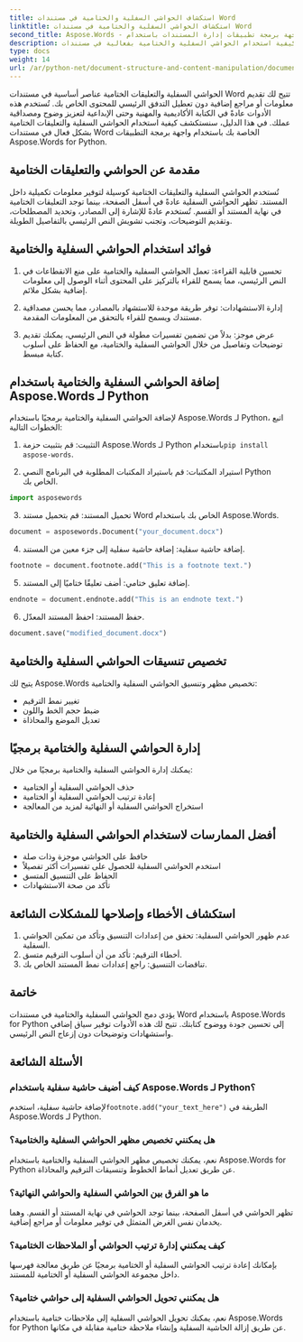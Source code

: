 ```yaml
---
title: استكشاف الحواشي السفلية والختامية في مستندات Word
linktitle: استكشاف الحواشي السفلية والختامية في مستندات Word
second_title: Aspose.Words - واجهة برمجة تطبيقات إدارة المستندات باستخدام Python
description: اكتشف كيفية استخدام الحواشي السفلية والختامية بفعالية في مستندات Word باستخدام Aspose.Words for Python. تعلم كيفية إضافة هذه العناصر وتخصيصها وإدارتها برمجيًا.
type: docs
weight: 14
url: /ar/python-net/document-structure-and-content-manipulation/document-footnotes-endnotes/
---
```


الحواشي السفلية والتعليقات الختامية عناصر أساسية في مستندات Word تتيح لك تقديم معلومات أو مراجع إضافية دون تعطيل التدفق الرئيسي للمحتوى الخاص بك. تُستخدم هذه الأدوات عادةً في الكتابة الأكاديمية والمهنية وحتى الإبداعية لتعزيز وضوح ومصداقية عملك. في هذا الدليل، سنستكشف كيفية استخدام الحواشي السفلية والتعليقات الختامية بشكل فعال في مستندات Word الخاصة بك باستخدام واجهة برمجة التطبيقات Aspose.Words for Python.

## مقدمة عن الحواشي والتعليقات الختامية

تُستخدم الحواشي السفلية والتعليقات الختامية كوسيلة لتوفير معلومات تكميلية داخل المستند. تظهر الحواشي السفلية عادةً في أسفل الصفحة، بينما توجد التعليقات الختامية في نهاية المستند أو القسم. تُستخدم عادةً للإشارة إلى المصادر، وتحديد المصطلحات، وتقديم التوضيحات، وتجنب تشويش النص الرئيسي بالتفاصيل الطويلة.

## فوائد استخدام الحواشي السفلية والختامية

1. تحسين قابلية القراءة: تعمل الحواشي السفلية والختامية على منع الانقطاعات في النص الرئيسي، مما يسمح للقراء بالتركيز على المحتوى أثناء الوصول إلى معلومات إضافية بشكل ملائم.

2. إدارة الاستشهادات: توفر طريقة موحدة للاستشهاد بالمصادر، مما يحسن مصداقية مستندك ويسمح للقراء بالتحقق من المعلومات المقدمة.

3. عرض موجز: بدلاً من تضمين تفسيرات مطولة في النص الرئيسي، يمكنك تقديم توضيحات وتفاصيل من خلال الحواشي السفلية والختامية، مع الحفاظ على أسلوب كتابة مبسط.

## إضافة الحواشي السفلية والختامية باستخدام Aspose.Words لـ Python

لإضافة الحواشي السفلية والختامية برمجيًا باستخدام Aspose.Words لـ Python، اتبع الخطوات التالية:

1.  التثبيت: قم بتثبيت حزمة Aspose.Words لـ Python باستخدام`pip install aspose-words`.

2. استيراد المكتبات: قم باستيراد المكتبات المطلوبة في البرنامج النصي Python الخاص بك.
```python
import asposewords
```

3. تحميل المستند: قم بتحميل مستند Word الخاص بك باستخدام Aspose.Words.
```python
document = asposewords.Document("your_document.docx")
```

4. إضافة حاشية سفلية: إضافة حاشية سفلية إلى جزء معين من المستند.
```python
footnote = document.footnote.add("This is a footnote text.")
```

5. إضافة تعليق ختامي: أضف تعليقًا ختاميًا إلى المستند.
```python
endnote = document.endnote.add("This is an endnote text.")
```

6. حفظ المستند: احفظ المستند المعدّل.
```python
document.save("modified_document.docx")
```

## تخصيص تنسيقات الحواشي السفلية والختامية

يتيح لك Aspose.Words تخصيص مظهر وتنسيق الحواشي السفلية والختامية:

- تغيير نمط الترقيم
- ضبط حجم الخط واللون
- تعديل الموضع والمحاذاة

## إدارة الحواشي السفلية والختامية برمجيًا

يمكنك إدارة الحواشي السفلية والختامية برمجيًا من خلال:

- حذف الحواشي السفلية أو الختامية
- إعادة ترتيب الحواشي السفلية أو الختامية
- استخراج الحواشي السفلية أو النهائية لمزيد من المعالجة

## أفضل الممارسات لاستخدام الحواشي السفلية والختامية

- حافظ على الحواشي موجزة وذات صلة
- استخدم الحواشي السفلية للحصول على تفسيرات أكثر تفصيلاً
- الحفاظ على التنسيق المتسق
- تأكد من صحة الاستشهادات

## استكشاف الأخطاء وإصلاحها للمشكلات الشائعة

1. عدم ظهور الحواشي السفلية: تحقق من إعدادات التنسيق وتأكد من تمكين الحواشي السفلية.
2. أخطاء الترقيم: تأكد من أن أسلوب الترقيم متسق.
3. تناقضات التنسيق: راجع إعدادات نمط المستند الخاص بك.

## خاتمة

يؤدي دمج الحواشي السفلية والختامية في مستندات Word باستخدام Aspose.Words for Python إلى تحسين جودة ووضوح كتابتك. تتيح لك هذه الأدوات توفير سياق إضافي واستشهادات وتوضيحات دون إزعاج النص الرئيسي.

## الأسئلة الشائعة

### كيف أضيف حاشية سفلية باستخدام Aspose.Words لـ Python؟

 لإضافة حاشية سفلية، استخدم`footnote.add("your_text_here")` الطريقة في Aspose.Words لـ Python.

### هل يمكنني تخصيص مظهر الحواشي السفلية والختامية؟

نعم، يمكنك تخصيص مظهر الحواشي السفلية والختامية باستخدام Aspose.Words for Python عن طريق تعديل أنماط الخطوط وتنسيقات الترقيم والمحاذاة.

### ما هو الفرق بين الحواشي السفلية والحواشي النهائية؟

تظهر الحواشي في أسفل الصفحة، بينما توجد الحواشي في نهاية المستند أو القسم. وهما يخدمان نفس الغرض المتمثل في توفير معلومات أو مراجع إضافية.

### كيف يمكنني إدارة ترتيب الحواشي أو الملاحظات الختامية؟

بإمكانك إعادة ترتيب الحواشي السفلية أو الختامية برمجيًا عن طريق معالجة فهرسها داخل مجموعة الحواشي السفلية أو الختامية للمستند.

### هل يمكنني تحويل الحواشي السفلية إلى حواشي ختامية؟

نعم، يمكنك تحويل الحواشي السفلية إلى ملاحظات ختامية باستخدام Aspose.Words for Python عن طريق إزالة الحاشية السفلية وإنشاء ملاحظة ختامية مقابلة في مكانها.